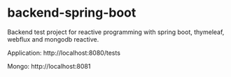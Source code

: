 # backend-spring-boot

Backend test project for reactive programming with spring boot, thymeleaf, webflux and mongodb reactive.

Application: http://localhost:8080/tests

Mongo: http://localhost:8081
